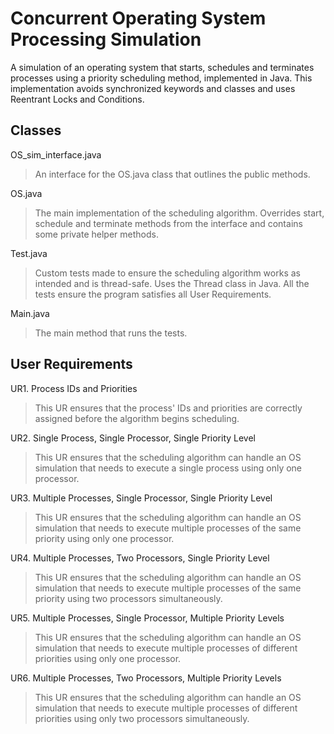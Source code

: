 # Concurrent Operating System Processing Simulation
A simulation of an operating system that starts, schedules and terminates processes using a priority scheduling method, implemented in Java. This implementation avoids synchronized keywords and classes and uses Reentrant Locks and Conditions.

## Classes
OS_sim_interface.java
> An interface for the OS.java class that outlines the public methods.  

OS.java
> The main implementation of the scheduling algorithm. Overrides start, schedule and terminate methods from the interface and contains some private helper methods.

Test.java
> Custom tests made to ensure the scheduling algorithm works as intended and is thread-safe. Uses the Thread class in Java. All the tests ensure the program satisfies all User Requirements.

Main.java
> The main method that runs the tests.

## User Requirements
UR1. Process IDs and Priorities 
> This UR ensures that the process' IDs and priorities are correctly assigned before the algorithm begins scheduling.

UR2. Single Process, Single Processor, Single Priority Level  
> This UR ensures that the scheduling algorithm can handle an OS simulation that needs to execute a single process using only one processor.

UR3. Multiple Processes, Single Processor, Single Priority Level
> This UR ensures that the scheduling algorithm can handle an OS simulation that needs to execute multiple processes of the same priority using only one processor.

UR4. Multiple Processes, Two Processors, Single Priority Level
> This UR ensures that the scheduling algorithm can handle an OS simulation that needs to execute multiple processes of the same priority using two processors simultaneously.

UR5. Multiple Processes, Single Processor, Multiple Priority Levels
> This UR ensures that the scheduling algorithm can handle an OS simulation that needs to execute multiple processes of different priorities using only one processor.

UR6. Multiple Processes, Two Processors, Multiple Priority Levels
> This UR ensures that the scheduling algorithm can handle an OS simulation that needs to execute multiple processes of different priorities using only two processors simultaneously.


